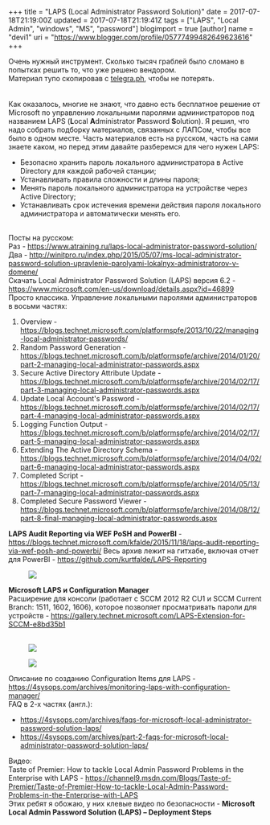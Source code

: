 +++
title = "LAPS (Local Administrator Password Solution)"
date = 2017-07-18T21:19:00Z
updated = 2017-07-18T21:19:41Z
tags = ["LAPS", "Local Admin", "windows", "MS", "password"]
blogimport = true 
[author]
	name = "devi1"
	uri = "https://www.blogger.com/profile/05777499482649623616"
+++

Очень нужный инструмент. Сколько тысяч граблей было сломано в попытках решить то, что уже решено вендором.<br />Материал тупо скопировав с <a href="http://telegra.ph/LAPS-Local-Administrator-Password-Solution-07-05" target="_blank">telegra.ph</a>, чтобы не потерять.<br /><br /><br />Как оказалось, многие не знают, что давно есть бесплатное решение от Microsoft по управлению локальными паролями администраторов под названием LAPS (<strong>L</strong>ocal <strong>A</strong>dministrator <strong>P</strong>assword <strong>S</strong>olution). Я решил, что надо собрать подборку материалов, связанных с ЛАПСом, чтобы все было в одном месте. Часть материалов есть на русском, часть на сами знаете каком, но перед этим давайте разберемся для чего нужен LAPS:<br /><ul><li>Безопасно хранить пароль локального администратора в Active Directory для каждой рабочей станции;</li><li>Устанавливать правила сложности и длины пароля;</li><li>Менять пароль локального администратора на устройстве через Active Directory;</li><li>Устанавливать срок истечения времени действия пароля локального администратора и автоматически менять его.</li></ul><br /><a name='more'></a>Посты на русском: <br />Раз - <a href="https://www.atraining.ru/laps-local-administrator-password-solution/" target="_blank">https://www.atraining.ru/laps-local-administrator-password-solution/</a><br />Два - <a href="http://winitpro.ru/index.php/2015/05/07/ms-local-administrator-password-solution-upravlenie-parolyami-lokalnyx-administratorov-v-domene/" target="_blank">http://winitpro.ru/index.php/2015/05/07/ms-local-administrator-password-solution-upravlenie-parolyami-lokalnyx-administratorov-v-domene/</a><br />Скачать Local Administrator Password Solution (LAPS) версия 6.2 - <a href="https://www.microsoft.com/en-us/download/details.aspx?id=46899" target="_blank">https://www.microsoft.com/en-us/download/details.aspx?id=46899</a><br />    Просто классика. Управление локальными паролями администраторов в восьми частях:<br /><ol><li>Overview - <a href="https://blogs.technet.microsoft.com/platformspfe/2013/10/22/managing-local-administrator-passwords/" target="_blank">https://blogs.technet.microsoft.com/platformspfe/2013/10/22/managing-local-administrator-passwords/</a></li><li>Random Password Generation - <a href="https://blogs.technet.microsoft.com/b/platformspfe/archive/2014/01/20/part-2-managing-local-administrator-passwords.aspx" target="_blank">https://blogs.technet.microsoft.com/b/platformspfe/archive/2014/01/20/part-2-managing-local-administrator-passwords.aspx</a></li><li>Secure Active Directory Attribute Update - <a href="https://blogs.technet.microsoft.com/b/platformspfe/archive/2014/02/17/part-3-managing-local-administrator-passwords.aspx" target="_blank">https://blogs.technet.microsoft.com/b/platformspfe/archive/2014/02/17/part-3-managing-local-administrator-passwords.aspx</a></li><li>Update Local Account's Password - <a href="https://blogs.technet.microsoft.com/b/platformspfe/archive/2014/02/17/part-4-managing-local-administrator-passwords.aspx" target="_blank">https://blogs.technet.microsoft.com/b/platformspfe/archive/2014/02/17/part-4-managing-local-administrator-passwords.aspx</a></li><li>Logging Function Output - <a href="https://blogs.technet.microsoft.com/b/platformspfe/archive/2014/02/17/part-5-managing-local-administrator-passwords.aspx" target="_blank">https://blogs.technet.microsoft.com/b/platformspfe/archive/2014/02/17/part-5-managing-local-administrator-passwords.aspx</a></li><li>Extending The Active Directory Schema - <a href="https://blogs.technet.microsoft.com/b/platformspfe/archive/2014/04/02/part-6-managing-local-administrator-passwords.aspx" target="_blank">https://blogs.technet.microsoft.com/b/platformspfe/archive/2014/04/02/part-6-managing-local-administrator-passwords.aspx</a></li><li>Completed Script - <a href="https://blogs.technet.microsoft.com/b/platformspfe/archive/2014/05/13/part-7-managing-local-administrator-passwords.aspx" target="_blank">https://blogs.technet.microsoft.com/b/platformspfe/archive/2014/05/13/part-7-managing-local-administrator-passwords.aspx</a></li><li>Completed Secure Password Viewer - <a href="https://blogs.technet.microsoft.com/b/platformspfe/archive/2014/08/12/part-8-final-managing-local-administrator-passwords.aspx" target="_blank">https://blogs.technet.microsoft.com/b/platformspfe/archive/2014/08/12/part-8-final-managing-local-administrator-passwords.aspx</a></li></ol><strong>LAPS Audit Reporting via WEF PoSH and PowerBI</strong> - <a href="https://blogs.technet.microsoft.com/kfalde/2015/11/18/laps-audit-reporting-via-wef-posh-and-powerbi/" target="_blank">https://blogs.technet.microsoft.com/kfalde/2015/11/18/laps-audit-reporting-via-wef-posh-and-powerbi/</a> Весь архив лежит на гитхабе, включая отчет для PowerBI - <a href="https://github.com/kurtfalde/LAPS-Reporting" target="_blank">https://github.com/kurtfalde/LAPS-Reporting</a><br /><figure contenteditable="false"><div class="figure_wrapper"><img src="http://telegra.ph/file/8a8afd25d31266d3f88b9.png" /></div><figcaption class="editable_text" data-placeholder="Caption (optional)"></figcaption></figure><strong>Microsoft LAPS и Configuration Manager</strong><br />Расширение для консоли (работает с SCCM 2012 R2 CU1 и SCCM Current Branch: 1511, 1602, 1606), которое позволяет просматривать пароли для устройств - <a href="https://gallery.technet.microsoft.com/LAPS-Extension-for-SCCM-e8bd35b1" target="_blank">https://gallery.technet.microsoft.com/LAPS-Extension-for-SCCM-e8bd35b1</a><br /><br /><figure contenteditable="false"><div class="figure_wrapper"><img src="http://telegra.ph/file/66dadc67b540bcd25fe99.png" /></div><figcaption class="editable_text" data-placeholder="Caption (optional)"></figcaption></figure><figure contenteditable="false"><div class="figure_wrapper"><img src="http://telegra.ph/file/59797f9537ea762eaba5b.png" /></div><figcaption class="editable_text" data-placeholder="Caption (optional)"></figcaption></figure>Описание по созданию Configuration Items для LAPS - <a href="https://4sysops.com/archives/monitoring-laps-with-configuration-manager/" target="_blank">https://4sysops.com/archives/monitoring-laps-with-configuration-manager/</a><br />FAQ в 2-х частях (англ.):<br /><ul><li><a href="https://4sysops.com/archives/faqs-for-microsoft-local-administrator-password-solution-laps/" target="_blank">https://4sysops.com/archives/faqs-for-microsoft-local-administrator-password-solution-laps/</a></li><li><a href="https://4sysops.com/archives/part-2-faqs-for-microsoft-local-administrator-password-solution-laps/" target="_blank">https://4sysops.com/archives/part-2-faqs-for-microsoft-local-administrator-password-solution-laps/</a></li></ul>Видео:<br />Taste of Premier: How to tackle Local Admin Password Problems in the Enterprise with&nbsp;LAPS - <a href="https://channel9.msdn.com/Blogs/Taste-of-Premier/Taste-of-Premier-How-to-tackle-Local-Admin-Password-Problems-in-the-Enterprise-with-LAPS" target="_blank">https://channel9.msdn.com/Blogs/Taste-of-Premier/Taste-of-Premier-How-to-tackle-Local-Admin-Password-Problems-in-the-Enterprise-with-LAPS</a><br />Этих ребят я обожаю, у них клевые видео по безопасности - <strong>Microsoft Local Admin Password Solution (LAPS) – Deployment Steps </strong>
